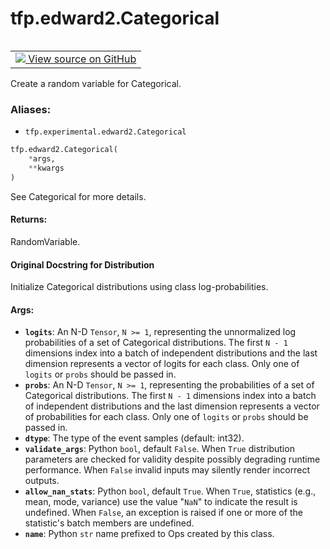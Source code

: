 <div itemscope itemtype="http://developers.google.com/ReferenceObject">
<meta itemprop="name" content="tfp.edward2.Categorical" />
<meta itemprop="path" content="Stable" />
</div>

# tfp.edward2.Categorical


<table class="tfo-notebook-buttons tfo-api" align="left">

<td>
  <a target="_blank" href="https://github.com/tensorflow/probability/blob/master/tensorflow_probability/python/experimental/edward2/interceptor.py">
    <img src="https://www.tensorflow.org/images/GitHub-Mark-32px.png" />
    View source on GitHub
  </a>
</td></table>



Create a random variable for Categorical.

### Aliases:

* `tfp.experimental.edward2.Categorical`


``` python
tfp.edward2.Categorical(
    *args,
    **kwargs
)
```



<!-- Placeholder for "Used in" -->

See Categorical for more details.

#### Returns:

RandomVariable.


#### Original Docstring for Distribution

Initialize Categorical distributions using class log-probabilities.

#### Args:


* <b>`logits`</b>: An N-D `Tensor`, `N >= 1`, representing the unnormalized
  log probabilities of a set of Categorical distributions. The first
  `N - 1` dimensions index into a batch of independent distributions
  and the last dimension represents a vector of logits for each class.
  Only one of `logits` or `probs` should be passed in.
* <b>`probs`</b>: An N-D `Tensor`, `N >= 1`, representing the probabilities
  of a set of Categorical distributions. The first `N - 1` dimensions
  index into a batch of independent distributions and the last dimension
  represents a vector of probabilities for each class. Only one of
  `logits` or `probs` should be passed in.
* <b>`dtype`</b>: The type of the event samples (default: int32).
* <b>`validate_args`</b>: Python `bool`, default `False`. When `True` distribution
  parameters are checked for validity despite possibly degrading runtime
  performance. When `False` invalid inputs may silently render incorrect
  outputs.
* <b>`allow_nan_stats`</b>: Python `bool`, default `True`. When `True`, statistics
  (e.g., mean, mode, variance) use the value "`NaN`" to indicate the
  result is undefined. When `False`, an exception is raised if one or
  more of the statistic's batch members are undefined.
* <b>`name`</b>: Python `str` name prefixed to Ops created by this class.